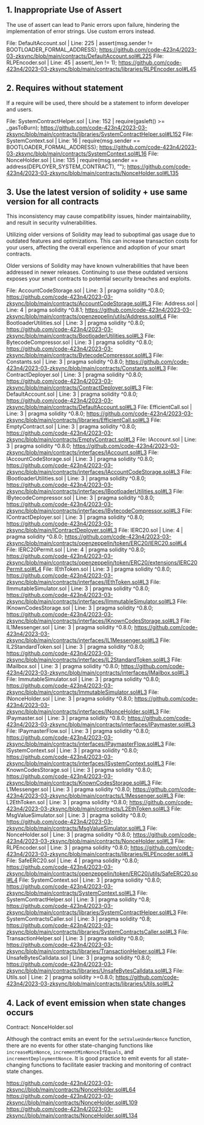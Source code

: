 ## 1.  Inappropriate Use of Assert

The use of assert can lead to Panic errors upon failure, hindering the implementation of error strings. Use custom errors instead.

File: DefaultAccount.sol | Line: 225 | assert(msg.sender != BOOTLOADER_FORMAL_ADDRESS);
https://github.com/code-423n4/2023-03-zksync/blob/main/contracts/DefaultAccount.sol#L225
File: RLPEncoder.sol | Line: 45 | assert(_len != 1);
https://github.com/code-423n4/2023-03-zksync/blob/main/contracts/libraries/RLPEncoder.sol#L45

## 2. Requires without statement

If a require will be used, there should be a statement to inform developer and users.

File: SystemContractHelper.sol | Line: 152 | require(gasleft() >= _gasToBurn);
https://github.com/code-423n4/2023-03-zksync/blob/main/contracts/libraries/SystemContractHelper.sol#L152
File: SystemContext.sol | Line: 16 | require(msg.sender == BOOTLOADER_FORMAL_ADDRESS);
https://github.com/code-423n4/2023-03-zksync/blob/main/contracts/SystemContext.sol#L16
File: NonceHolder.sol | Line: 135 | require(msg.sender == address(DEPLOYER_SYSTEM_CONTRACT), "");
https://github.com/code-423n4/2023-03-zksync/blob/main/contracts/NonceHolder.sol#L135

## 3. Use the latest version of solidity + use same version for all contracts

This inconsistency may cause compatibility issues, hinder maintainability, and result in security vulnerabilities.

Utilizing older versions of Solidity may lead to suboptimal gas usage due to outdated features and optimizations. This can increase transaction costs for your users, affecting the overall experience and adoption of your smart contracts.

Older versions of Solidity may have known vulnerabilities that have been addressed in newer releases. Continuing to use these outdated versions exposes your smart contracts to potential security breaches and exploits.

File: AccountCodeStorage.sol | Line: 3 | pragma solidity ^0.8.0;
https://github.com/code-423n4/2023-03-zksync/blob/main/contracts/AccountCodeStorage.sol#L3
File: Address.sol | Line: 4 | pragma solidity ^0.8.1;
https://github.com/code-423n4/2023-03-zksync/blob/main/contracts/openzeppelin/utils/Address.sol#L4
File: BootloaderUtilities.sol | Line: 3 | pragma solidity ^0.8.0;
https://github.com/code-423n4/2023-03-zksync/blob/main/contracts/BootloaderUtilities.sol#L3
File: BytecodeCompressor.sol | Line: 3 | pragma solidity ^0.8.0;
https://github.com/code-423n4/2023-03-zksync/blob/main/contracts/BytecodeCompressor.sol#L3
File: Constants.sol | Line: 3 | pragma solidity ^0.8.0;
https://github.com/code-423n4/2023-03-zksync/blob/main/contracts/Constants.sol#L3
File: ContractDeployer.sol | Line: 3 | pragma solidity ^0.8.0;
https://github.com/code-423n4/2023-03-zksync/blob/main/contracts/ContractDeployer.sol#L3
File: DefaultAccount.sol | Line: 3 | pragma solidity ^0.8.0;
https://github.com/code-423n4/2023-03-zksync/blob/main/contracts/DefaultAccount.sol#L3
File: EfficientCall.sol | Line: 3 | pragma solidity ^0.8.0;
https://github.com/code-423n4/2023-03-zksync/blob/main/contracts/libraries/EfficientCall.sol#L3
File: EmptyContract.sol | Line: 3 | pragma solidity ^0.8.0;
https://github.com/code-423n4/2023-03-zksync/blob/main/contracts/EmptyContract.sol#L3
File: IAccount.sol | Line: 3 | pragma solidity ^0.8.0;
https://github.com/code-423n4/2023-03-zksync/blob/main/contracts/interfaces/IAccount.sol#L3
File: IAccountCodeStorage.sol | Line: 3 | pragma solidity ^0.8.0;
https://github.com/code-423n4/2023-03-zksync/blob/main/contracts/interfaces/IAccountCodeStorage.sol#L3
File: IBootloaderUtilities.sol | Line: 3 | pragma solidity ^0.8.0;
https://github.com/code-423n4/2023-03-zksync/blob/main/contracts/interfaces/IBootloaderUtilities.sol#L3
File: IBytecodeCompressor.sol | Line: 3 | pragma solidity ^0.8.0;
https://github.com/code-423n4/2023-03-zksync/blob/main/contracts/interfaces/IBytecodeCompressor.sol#L3
File: IContractDeployer.sol | Line: 3 | pragma solidity ^0.8.0;
https://github.com/code-423n4/2023-03-zksync/blob/main/IContractDeployer.sol#L3
File: IERC20.sol | Line: 4 | pragma solidity ^0.8.0;
https://github.com/code-423n4/2023-03-zksync/blob/main/contracts/openzeppelin/token/ERC20/IERC20.sol#L4
File: IERC20Permit.sol | Line: 4 | pragma solidity ^0.8.0;
https://github.com/code-423n4/2023-03-zksync/blob/main/contracts/openzeppelin/token/ERC20/extensions/IERC20Permit.sol#L4
File: IEthToken.sol | Line: 3 | pragma solidity ^0.8.0;
https://github.com/code-423n4/2023-03-zksync/blob/main/contracts/interfaces/IEthToken.sol#L3
File: IImmutableSimulator.sol | Line: 3 | pragma solidity ^0.8.0;
https://github.com/code-423n4/2023-03-zksync/blob/main/contracts/interfaces/IImmutableSimulator.sol#L3
File: IKnownCodesStorage.sol | Line: 3 | pragma solidity ^0.8.0;
https://github.com/code-423n4/2023-03-zksync/blob/main/contracts/interfaces/IKnownCodesStorage.sol#L3
File: IL1Messenger.sol | Line: 3 | pragma solidity ^0.8.0;
https://github.com/code-423n4/2023-03-zksync/blob/main/contracts/interfaces/IL1Messenger.sol#L3
File: IL2StandardToken.sol | Line: 3 | pragma solidity ^0.8.0;
https://github.com/code-423n4/2023-03-zksync/blob/main/contracts/interfaces/IL2StandardToken.sol#L3
File: IMailbox.sol | Line: 3 | pragma solidity ^0.8.0;
https://github.com/code-423n4/2023-03-zksync/blob/main/contracts/interfaces/IMailbox.sol#L3
File: ImmutableSimulator.sol | Line: 3 | pragma solidity ^0.8.0;
https://github.com/code-423n4/2023-03-zksync/blob/main/contracts/ImmutableSimulator.sol#L3
File: INonceHolder.sol | Line: 3 | pragma solidity ^0.8.0;
https://github.com/code-423n4/2023-03-zksync/blob/main/contracts/interfaces/INonceHolder.sol#L3
File: IPaymaster.sol | Line: 3 | pragma solidity ^0.8.0;
https://github.com/code-423n4/2023-03-zksync/blob/main/contracts/interfaces/IPaymaster.sol#L3
File: IPaymasterFlow.sol | Line: 3 | pragma solidity ^0.8.0;
https://github.com/code-423n4/2023-03-zksync/blob/main/contracts/interfaces/IPaymasterFlow.sol#L3
File: ISystemContext.sol | Line: 3 | pragma solidity ^0.8.0;
https://github.com/code-423n4/2023-03-zksync/blob/main/contracts/interfaces/ISystemContext.sol#L3
File: KnownCodesStorage.sol | Line: 3 | pragma solidity ^0.8.0;
https://github.com/code-423n4/2023-03-zksync/blob/main/contracts/KnownCodesStorage.sol#L3
File: L1Messenger.sol | Line: 3 | pragma solidity ^0.8.0;
https://github.com/code-423n4/2023-03-zksync/blob/main/contracts/L1Messenger.sol#L3
File: L2EthToken.sol | Line: 3 | pragma solidity ^0.8.0;
https://github.com/code-423n4/2023-03-zksync/blob/main/contracts/L2EthToken.sol#L3
File: MsgValueSimulator.sol | Line: 3 | pragma solidity ^0.8.0;
https://github.com/code-423n4/2023-03-zksync/blob/main/contracts/MsgValueSimulator.sol#L3
File: NonceHolder.sol | Line: 3 | pragma solidity ^0.8.0;
https://github.com/code-423n4/2023-03-zksync/blob/main/contracts/NonceHolder.sol#L3
File: RLPEncoder.sol | Line: 3 | pragma solidity ^0.8.0;
https://github.com/code-423n4/2023-03-zksync/blob/main/contracts/libraries/RLPEncoder.sol#L3
File: SafeERC20.sol | Line: 4 | pragma solidity ^0.8.0;
https://github.com/code-423n4/2023-03-zksync/blob/main/contracts/openzeppelin/token/ERC20/utils/SafeERC20.sol#L4
File: SystemContext.sol | Line: 3 | pragma solidity ^0.8.0;
https://github.com/code-423n4/2023-03-zksync/blob/main/contracts/SystemContext.sol#L3
File: SystemContractHelper.sol | Line: 3 | pragma solidity ^0.8;
https://github.com/code-423n4/2023-03-zksync/blob/main/contracts/libraries/SystemContractHelper.sol#L3
File: SystemContractsCaller.sol | Line: 3 | pragma solidity ^0.8;
https://github.com/code-423n4/2023-03-zksync/blob/main/contracts/libraries/SystemContractsCaller.sol#L3
File: TransactionHelper.sol | Line: 3 | pragma solidity ^0.8.0;
https://github.com/code-423n4/2023-03-zksync/blob/main/contracts/libraries/TransactionHelper.sol#L3
File: UnsafeBytesCalldata.sol | Line: 3 | pragma solidity ^0.8.0;
https://github.com/code-423n4/2023-03-zksync/blob/main/contracts/libraries/UnsafeBytesCalldata.sol#L3
File: Utils.sol | Line: 2 | pragma solidity >=0.8.0;
https://github.com/code-423n4/2023-03-zksync/blob/main/contracts/libraries/Utils.sol#L2

## 4. Lack of event emission when state changes occurs 

Contract: NonceHolder.sol

Although the contract emits an event for the `setValueUnderNonce` function, there are no events for other state-changing functions like `increaseMinNonce`, `incrementMinNonceIfEquals`, and `incrementDeploymentNonce`. It is good practice to emit events for all state-changing functions to facilitate easier tracking and monitoring of contract state changes.

https://github.com/code-423n4/2023-03-zksync//blob/main/contracts/NonceHolder.sol#L64
https://github.com/code-423n4/2023-03-zksync//blob/main/contracts/NonceHolder.sol#L109
https://github.com/code-423n4/2023-03-zksync//blob/main/contracts/NonceHolder.sol#L134






